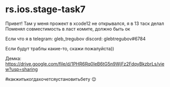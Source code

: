 # rs.ios.stage-task7

Привет! 
Там у меня прожект в xcode12 не открывался, я в 13 таск делал
Поменял совместимость в ласт комите, должно быть ок

Если что я в telegram: gleb_tregubov
discord: glebtregubov#6784

Если будут траблы какие-то, скажи пожалуйста))

Демка: https://drive.google.com/file/d/1PHR6Rq0IeB6tG5n9WjFz2FdqyBkzbrLs/view?usp=sharing

#какжитькогдахочетсяустановитьбету 😌
